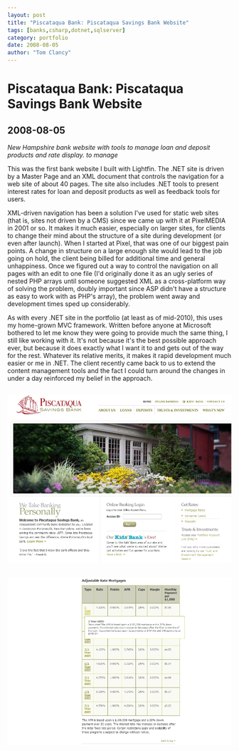```yaml
---
layout: post
title: "Piscataqua Bank: Piscataqua Savings Bank Website"
tags: [banks,csharp,dotnet,sqlserver]
category: portfolio
date: 2008-08-05
author: "Tom Clancy"
---
```


# Piscataqua Bank: Piscataqua Savings Bank Website

## 2008-08-05

_New Hampshire bank website with tools to manage loan and deposit products and rate display. to manage_

<p>This was the first bank website I built with Lightfin. The .NET site is driven by a Master Page and an XML document that controls the navigation for a web site of about 40 pages. The site also includes .NET tools to present interest rates for loan and deposit products as well as feedback tools for users.</p>

<p>XML-driven navigation has been a solution I've used for static web sites (that is, sites not driven by a CMS) since we came up with it at PixelMEDIA in 2001 or so. It makes it much easier, especially on larger sites, for clients to change their mind about the structure of a site during development (or even after launch). When I started at Pixel, that was one of our biggest pain points. A change in structure on a large enough site would lead to the job going on hold, the client being billed for additional time and general unhappiness. Once we figured out a way to control the navigation on all pages with an edit to one file (I'd originally done it as an ugly series of nested PHP arrays until someone suggested XML as a cross-platform way of solving the problem, doubly important since ASP didn't have a structure as easy to work with as PHP's array), the problem went away and development times sped up considerably.</p>

<p>As with every .NET site in the portfolio (at least as of mid-2010), this uses my home-grown MVC framework. Written before anyone at Microsoft bothered to let me know they were going to provide much the same thing, I still like working with it. It's not because it's the best possible approach ever, but because it does exactly what I want it to and gets out of the way for the rest. Whatever its relative merits, it makes it rapid development much easier or me in .NET. The client recently came back to us to extend the content management tools and the fact I could turn around the changes in under a day reinforced my belief in the approach.</p><img src="/assets/portfolio/ps-home.jpg" alt="Home " style="margin: 1em 0" />
<img src="/assets/portfolio/ps-rates.jpg" alt="Rates Rates are pulled by product & product type for display to users" style="margin: 1em 0" />

